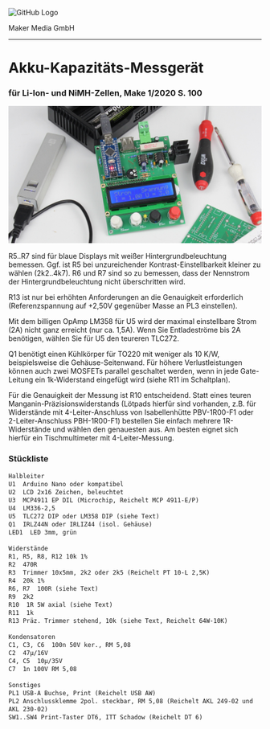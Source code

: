![GitHub Logo](http://www.heise.de/make/icons/make_logo.png)

Maker Media GmbH

***

# Akku-Kapazitäts-Messgerät

### für Li-Ion- und NiMH-Zellen, Make 1/2020 S. 100

![Picture](https://github.com/MakeMagazinDE/Kapazit-Messg/blob/master/kapmess_gh.JPG)

R5..R7 sind für blaue Displays mit weißer Hintergrundbeleuchtung bemessen. Ggf. ist R5 bei unzureichender Kontrast-Einstellbarkeit kleiner zu wählen (2k2..4k7). R6 und R7 sind so zu bemessen, dass der Nennstrom der Hintergrundbeleuchtung nicht überschritten wird.

R13 ist nur bei erhöhten Anforderungen an die Genauigkeit erforderlich (Referenzspannung auf +2,50V gegenüber Masse an PL3 einstellen).

Mit dem billigen OpAmp LM358 für U5 wird der maximal einstellbare Strom (2A) nicht ganz erreicht (nur ca. 1,5A). Wenn Sie Entladeströme bis 2A benötigen, wählen Sie für U5 den teureren TLC272.

Q1 benötigt einen Kühlkörper für TO220 mit weniger als 10 K/W, beispielsweise die Gehäuse-Seitenwand. Für höhere Verlustleistungen können auch zwei MOSFETs parallel geschaltet werden, wenn in jede Gate-Leitung ein 1k-Widerstand eingefügt wird (siehe R11 im Schaltplan).

Für die Genauigkeit der Messung ist R10 entscheidend. Statt eines teuren Manganin-Präzisionswiderstands (Lötpads hierfür sind vorhanden, z.B. für Widerstände mit 4-Leiter-Anschluss von Isabellenhütte PBV-1R00-F1 oder 2-Leiter-Anschluss PBH-1R00-F1) bestellen Sie einfach mehrere 1R-Widerstände und wählen den genauesten aus. Am besten eignet sich hierfür ein Tischmultimeter mit 4-Leiter-Messung.

### Stückliste

	Halbleiter
	U1  Arduino Nano oder kompatibel
	U2  LCD 2x16 Zeichen, beleuchtet
	U3  MCP4911 EP DIL (Microchip, Reichelt MCP 4911-E/P)
	U4  LM336-2,5
	U5  TLC272 DIP oder LM358 DIP (siehe Text)
	Q1  IRLZ44N oder IRLIZ44 (isol. Gehäuse)
	LED1  LED 3mm, grün
  
	Widerstände
	R1, R5, R8, R12 10k 1%
	R2  470R
	R3  Trimmer 10x5mm, 2k2 oder 2k5 (Reichelt PT 10-L 2,5K)
	R4  20k 1%
	R6, R7  100R (siehe Text)
	R9  2k2
	R10  1R 5W axial (siehe Text)
	R11  1k
	R13 Präz. Trimmer stehend, 10k (siehe Text, Reichelt 64W-10K)
  
	Kondensatoren
	C1, C3, C6  100n 50V ker., RM 5,08
	C2  47µ/16V
	C4, C5  10µ/35V
	C7  1n 100V RM 5,08
  
	Sonstiges
	PL1 USB-A Buchse, Print (Reichelt USB AW)
	PL2 Anschlussklemme 2pol. steckbar, RM 5,08 (Reichelt AKL 249-02 und AKL 230-02)
	SW1..SW4 Print-Taster DT6, ITT Schadow (Reichelt DT 6)
  
  
  
  
  
  
